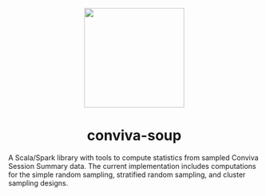 <p align="center">
<img src="./media/pot.jpeg" alt="" width="200" >
</p>

<h1 align="center"> conviva-soup</h1>
A Scala/Spark library with tools to compute statistics from sampled Conviva Session Summary data. The current implementation includes computations for the simple random sampling, stratified random sampling, and cluster sampling designs. 
